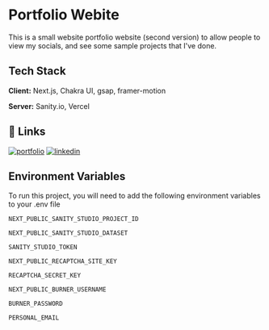 
# Portfolio Webite

This is a small website portfolio website (second version) to allow people to view my socials, and see some sample projects that I've done.


## Tech Stack

**Client:** Next.js, Chakra UI, gsap, framer-motion

**Server:** Sanity.io, Vercel

## 🔗 Links
[![portfolio](https://img.shields.io/badge/my_portfolio-000?style=for-the-badge&logo=ko-fi&logoColor=white)](https://chris-jones.co.uk/)
[![linkedin](https://img.shields.io/badge/linkedin-0A66C2?style=for-the-badge&logo=linkedin&logoColor=white)](https://linkedin.com/in/chris-paul-jones)



## Environment Variables

To run this project, you will need to add the following environment variables to your .env file


`NEXT_PUBLIC_SANITY_STUDIO_PROJECT_ID`

`NEXT_PUBLIC_SANITY_STUDIO_DATASET`

`SANITY_STUDIO_TOKEN`


`NEXT_PUBLIC_RECAPTCHA_SITE_KEY`

`RECAPTCHA_SECRET_KEY`

`NEXT_PUBLIC_BURNER_USERNAME`

`BURNER_PASSWORD`

`PERSONAL_EMAIL`